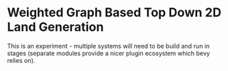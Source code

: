 # Weighted Graph Based Top Down 2D Land Generation

This is an experiment - multiple systems will need to be build and run in stages (separate modules provide a nicer plugin ecosystem which bevy relies on).